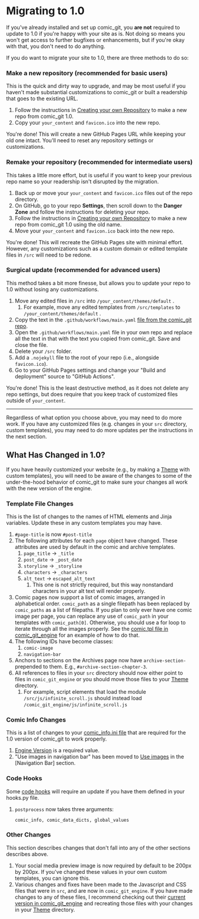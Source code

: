 # Migrating to 1.0

If you've already installed and set up comic\_git, you **are not** required to update to 1.0 if you're happy with your site as is. Not doing so means you won't get access to further bugfixes or enhancements, but if you're okay with that, you don't need to do anything.

If you do want to migrate your site to 1.0, there are three methods to do so:

### Make a new repository (recommended for basic users)

This is the quick and dirty way to upgrade, and may be most useful if you haven't made substantial customizations to comic\_git or built a readership that goes to the existing URL.

1. Follow the instructions in [Creating your own Repository](../getting-started/creating-your-own-repository.md) to make a new repo from comic\_git 1.0.
2. Copy your `your_content` and `favicon.ico` into the new repo.

You're done! This will create a new GitHub Pages URL while keeping your old one intact. You'll need to reset any repository settings or customizations.

### Remake your repository (recommended for intermediate users)

This takes a little more effort, but is useful if you want to keep your previous repo name so your readership isn't disrupted by the migration.

1. Back up or move your `your_content` and `favicon.ico` files out of the repo directory.
2. On GitHub, go to your repo **Settings**, then scroll down to the **Danger Zone** and follow the instructions for deleting your repo.
3. Follow the instructions in [Creating your own Repository](../getting-started/creating-your-own-repository.md) to make a new repo from comic\_git 1.0 using the old name.
4. Move your `your_content` and `favicon.ico` back into the new repo.

You're done! This will recreate the GitHub Pages site with minimal effort. However, any customizations such as a custom domain or edited template files in `/src` will need to be redone.

### Surgical update (recommended for advanced users)

This method takes a bit more finesse, but allows you to update your repo to 1.0 without losing any customizations.

1. Move any edited files in `/src` into `/your_content/themes/default` .
   1. For example, move any edited templates from `/src/templates` to `/your_content/themes/default` .
2. Copy the text in the `.github/workflows/main.yaml` [file from the comic\_git repo](https://raw.githubusercontent.com/ryanvilbrandt/comic_git/refs/heads/master/.github/workflows/main.yaml).
3. Open the `.github/workflows/main.yaml` file in your own repo and replace all the text in that with the text you copied from comic\_git. Save and close the file.
4. Delete your `/src` folder.
5. Add a `.nojekyll` file to the root of your repo (i.e., alongside `favicon.ico`).
6. Go to your GitHub Pages settings and change your "Build and deployment" source to "GitHub Actions".

You're done! This is the least destructive method, as it does not delete any repo settings, but does require that you keep track of customized files outside of `your_content`.

***

Regardless of what option you choose above, you may need to do more work. If you have any customized files (e.g. changes in your `src` directory, custom templates), you may need to do more updates per the instructions in the next section.

## What Has Changed in 1.0?

If you have heavily customized your website (e.g., by making a [Theme](../advanced-editing/themes.md) with custom templates), you will need to be aware of the changes to some of the under-the-hood behavior of comic\_git to make sure your changes all work with the new version of the engine.

### Template File Changes

This is the list of changes to the names of HTML elements and Jinja variables. Update these in any custom templates you may have.

1. `#page-title` is now `#post-title`&#x20;
2. The following attributes for each `page` object have changed. These attributes are used by default in the comic and archive templates.
   1. `page_title` -> `_title`&#x20;
   2. `post_date` -> `_post_date`&#x20;
   3. `storyline` -> `_storyline`
   4. `characters` -> `_characters`&#x20;
   5. `alt_text` -> `escaped_alt_text`
      1. This one is not strictly required, but this way nonstandard characters in your alt text will render properly.
3. Comic pages now support a list of comic images, arranged in alphabetical order. `comic_path`  as a single filepath has been replaced by `comic_paths` as a list of filepaths. If you plan to only ever have one comic image per page, you can replace any use of `comic_path` in your templates with `comic_path[0]`. Otherwise, you should use a for loop to iterate through all the images properly. See the [comic.tpl file in comic\_git\_engine](https://github.com/ryanvilbrandt/comic_git_engine/blob/1.0/templates/comic.tpl#L19) for an example of how to do that.
4. The following IDs have become classes:
   1. `comic-image`
   2. `navigation-bar`&#x20;
5. Anchors to sections on the Archives page now have `archive-section-` prepended to them. E.g., `#archive-section-chapter-3`.
6. All references to files in your `src` directory should now either point to files in `comic_git_engine` or you should move those files to your [Theme](../advanced-editing/themes.md) directory.
   1. For example, script elements that load the module `/src/js/infinite_scroll.js` should instead load `/comic_git_engine/js/infinite_scroll.js`&#x20;

### Comic Info Changes

This is a list of changes to your [comic\_info.ini file](../basic-editing/editing-your-comic-info.md) that are required for the 1.0 version of comic\_git to work properly.

1. [Engine Version](https://comic-git.gitbook.io/documentation/basic-editing/editing-your-comic-info#engine-version) is a required value.
2. "Use images in navigation bar" has been moved to [Use images](https://comic-git.gitbook.io/documentation/basic-editing/editing-your-comic-info#use-images) in the \[Navigation Bar] section.

### Code Hooks

Some [code hooks](https://comic-git.gitbook.io/documentation/other-expert-tips#code-hooks) will require an update if you have them defined in your hooks.py file.

1.  `postprocess` now takes three arguments:&#x20;

    ```
    comic_info, comic_data_dicts, global_values
    ```

### Other Changes

This section describes changes that don't fall into any of the other sections describes above.

1. Your social media preview image is now required by default to be 200px by 200px. If you've changed these values in your own custom templates, you can ignore this.
2. Various changes and fixes have been made to the Javascript and CSS files that were in `src`, and are now in `comic_git_engine`. If you have made changes to any of these files, I recommend checking out their [current version in comic\_git\_engine](https://github.com/ryanvilbrandt/comic_git_engine/tree/1.0) and recreating those files with your changes in your [Theme](../advanced-editing/themes.md) directory.
